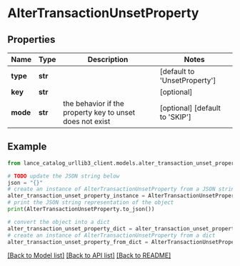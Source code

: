 # AlterTransactionUnsetProperty


## Properties

Name | Type | Description | Notes
------------ | ------------- | ------------- | -------------
**type** | **str** |  | [default to 'UnsetProperty']
**key** | **str** |  | [optional] 
**mode** | **str** | the behavior if the property key to unset does not exist | [optional] [default to 'SKIP']

## Example

```python
from lance_catalog_urllib3_client.models.alter_transaction_unset_property import AlterTransactionUnsetProperty

# TODO update the JSON string below
json = "{}"
# create an instance of AlterTransactionUnsetProperty from a JSON string
alter_transaction_unset_property_instance = AlterTransactionUnsetProperty.from_json(json)
# print the JSON string representation of the object
print(AlterTransactionUnsetProperty.to_json())

# convert the object into a dict
alter_transaction_unset_property_dict = alter_transaction_unset_property_instance.to_dict()
# create an instance of AlterTransactionUnsetProperty from a dict
alter_transaction_unset_property_from_dict = AlterTransactionUnsetProperty.from_dict(alter_transaction_unset_property_dict)
```
[[Back to Model list]](../README.md#documentation-for-models) [[Back to API list]](../README.md#documentation-for-api-endpoints) [[Back to README]](../README.md)


